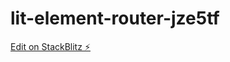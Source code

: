 # lit-element-router-jze5tf

[Edit on StackBlitz ⚡️](https://stackblitz.com/edit/lit-element-router-jze5tf)